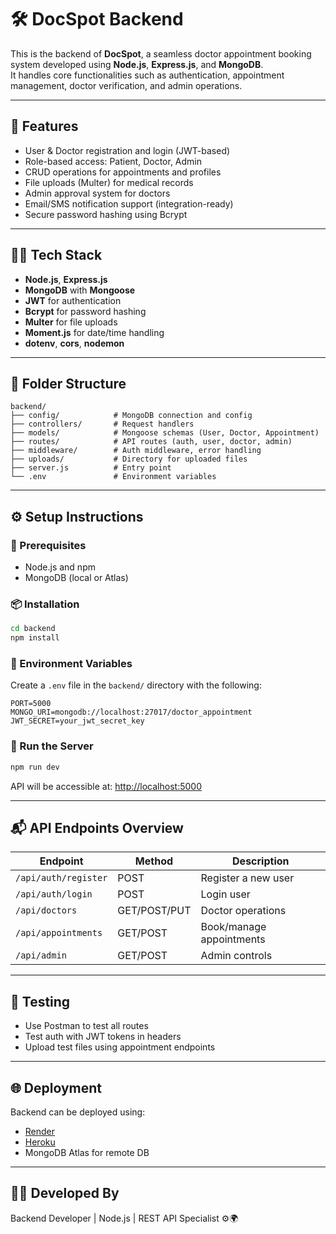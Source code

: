 
# 🛠️ DocSpot Backend

This is the backend of **DocSpot**, a seamless doctor appointment booking system developed using **Node.js**, **Express.js**, and **MongoDB**.  
It handles core functionalities such as authentication, appointment management, doctor verification, and admin operations.

---

## 🚀 Features

- User & Doctor registration and login (JWT-based)
- Role-based access: Patient, Doctor, Admin
- CRUD operations for appointments and profiles
- File uploads (Multer) for medical records
- Admin approval system for doctors
- Email/SMS notification support (integration-ready)
- Secure password hashing using Bcrypt

---

## 🧑‍💻 Tech Stack

- **Node.js**, **Express.js**
- **MongoDB** with **Mongoose**
- **JWT** for authentication
- **Bcrypt** for password hashing
- **Multer** for file uploads
- **Moment.js** for date/time handling
- **dotenv**, **cors**, **nodemon**

---

## 📁 Folder Structure

```
backend/
├── config/            # MongoDB connection and config
├── controllers/       # Request handlers
├── models/            # Mongoose schemas (User, Doctor, Appointment)
├── routes/            # API routes (auth, user, doctor, admin)
├── middleware/        # Auth middleware, error handling
├── uploads/           # Directory for uploaded files
├── server.js          # Entry point
└── .env               # Environment variables
```

---

## ⚙️ Setup Instructions

### 🔧 Prerequisites
- Node.js and npm
- MongoDB (local or Atlas)

### 📦 Installation

```bash
cd backend
npm install
```

### 🔐 Environment Variables

Create a `.env` file in the `backend/` directory with the following:

```
PORT=5000
MONGO_URI=mongodb://localhost:27017/doctor_appointment
JWT_SECRET=your_jwt_secret_key
```

### 🚀 Run the Server

```bash
npm run dev
```

API will be accessible at: [http://localhost:5000](http://localhost:5000)

---

## 📬 API Endpoints Overview

| Endpoint | Method | Description |
|----------|--------|-------------|
| `/api/auth/register` | POST | Register a new user |
| `/api/auth/login`    | POST | Login user |
| `/api/doctors`       | GET/POST/PUT | Doctor operations |
| `/api/appointments`  | GET/POST | Book/manage appointments |
| `/api/admin`         | GET/POST | Admin controls |

---

## 🧪 Testing

- Use Postman to test all routes
- Test auth with JWT tokens in headers
- Upload test files using appointment endpoints

---

## 🌐 Deployment

Backend can be deployed using:
- [Render](https://render.com/)
- [Heroku](https://www.heroku.com/)
- MongoDB Atlas for remote DB

---

## 👨‍🎓 Developed By

Backend Developer | Node.js | REST API Specialist ⚙️🌍
